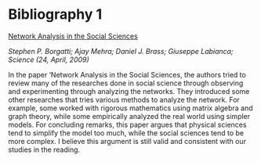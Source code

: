 # Bibliography 1
[Network Analysis in the Social Sciences](https://pdfs.semanticscholar.org/1849/a5f511673d58f7f78b9e93a33002b5a9dcf8.pdf?_ga=2.183619567.898271558.1505356318-2121852313.1500286547)



*Stephen P. Borgatti; Ajay Mehra; Daniel J. Brass; Giuseppe Labianca; Science (24, April, 2009)*

In the paper ‘Network Analysis in the Social Sciences, the authors tried to review many of the researches done in social science through observing and experimenting through analyzing the networks. They introduced some other researches that tries various methods to analyze the network. For example, some worked with rigorous mathematics using matrix algebra and graph theory, while some empirically analyzed the real world using simpler models. For concluding remarks, this paper argues that physical sciences tend to simplify the model too much, while the social sciences tend to be more complex. I believe this argument is still valid and consistent with our studies in the reading.
